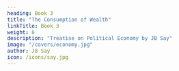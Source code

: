 ```yaml
---
heading: Book 3
title: "The Consumption of Wealth"
linkTitle: Book 3
weight: 6
description: "Treatise on Political Economy by JB Say"
image: "/covers/economy.jpg"
author: JB Say
icon: /icons/say.jpg
---
```

